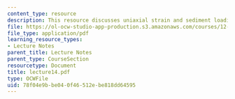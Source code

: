 ```yaml
---
content_type: resource
description: This resource discusses uniaxial strain and sediment loading erosion.
file: https://ol-ocw-studio-app-production.s3.amazonaws.com/courses/12-520-geodynamics-fall-2006/78f04e9bbe040f46512ebe818dd64595_lecture14.pdf
file_type: application/pdf
learning_resource_types:
- Lecture Notes
parent_title: Lecture Notes
parent_type: CourseSection
resourcetype: Document
title: lecture14.pdf
type: OCWFile
uid: 78f04e9b-be04-0f46-512e-be818dd64595
---
```

